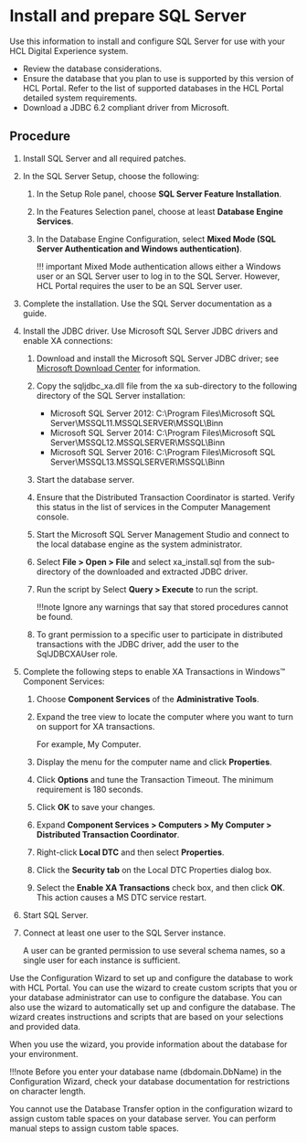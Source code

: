 # Install and prepare SQL Server

Use this information to install and configure SQL Server for use with your HCL Digital Experience system.

-   Review the database considerations.
-   Ensure the database that you plan to use is supported by this version of HCL Portal. Refer to the list of supported databases in the HCL Portal detailed system requirements.
-   Download a JDBC 6.2 compliant driver from Microsoft.

## Procedure

1.  Install SQL Server and all required patches.

2.  In the SQL Server Setup, choose the following:

    1.  In the Setup Role panel, choose **SQL Server Feature Installation**.

    2.  In the Features Selection panel, choose at least **Database Engine Services**.

    3.  In the Database Engine Configuration, select **Mixed Mode (SQL Server Authentication and Windows authentication)**.

        !!! important
            Mixed Mode authentication allows either a Windows user or an SQL Server user to log in to the SQL Server. However, HCL Portal requires the user to be an SQL Server user.

3.  Complete the installation. Use the SQL Server documentation as a guide.

4.  Install the JDBC driver. Use Microsoft SQL Server JDBC drivers and enable XA connections:

    1.  Download and install the Microsoft SQL Server JDBC driver; see [Microsoft Download Center](http://www.microsoft.com/downloads) for information.
    2.  Copy the sqljdbc_xa.dll file from the xa sub-directory to the following directory of the SQL Server installation:
        -   Microsoft SQL Server 2012: C:\\Program Files\\Microsoft SQL Server\\MSSQL11.MSSQLSERVER\\MSSQL\\Binn
        -   Microsoft SQL Server 2014: C:\\Program Files\\Microsoft SQL Server\\MSSQL12.MSSQLSERVER\\MSSQL\\Binn
        -   Microsoft SQL Server 2016: C:\\Program Files\\Microsoft SQL Server\\MSSQL13.MSSQLSERVER\\MSSQL\\Binn
    3.  Start the database server.
    4.  Ensure that the Distributed Transaction Coordinator is started. Verify this status in the list of services in the Computer Management console.
    5.  Start the Microsoft SQL Server Management Studio and connect to the local database engine as the system administrator.
    6.  Select **File > Open > File** and select xa_install.sql from the sub-directory of the downloaded and extracted JDBC driver.
    7.  Run the script by Select **Query > Execute** to run the script.

        !!!note
            Ignore any warnings that say that stored procedures cannot be found.

    8.  To grant permission to a specific user to participate in distributed transactions with the JDBC driver, add the user to the SqlJDBCXAUser role.

5.  Complete the following steps to enable XA Transactions in Windows™ Component Services:

    1.  Choose **Component Services** of the **Administrative Tools**.

    2.  Expand the tree view to locate the computer where you want to turn on support for XA transactions.

        For example, My Computer.

    3.  Display the menu for the computer name and click **Properties**.

    4.  Click **Options** and tune the Transaction Timeout. The minimum requirement is 180 seconds.

    5.  Click **OK** to save your changes.

    6.  Expand **Component Services > Computers > My Computer > Distributed Transaction Coordinator**.

    7.  Right-click **Local DTC** and then select **Properties**.

    8.  Click the **Security tab** on the Local DTC Properties dialog box.

    9.  Select the **Enable XA Transactions** check box, and then click **OK**. This action causes a MS DTC service restart.

6.  Start SQL Server.

7.  Connect at least one user to the SQL Server instance.

    A user can be granted permission to use several schema names, so a single user for each instance is sufficient.


Use the Configuration Wizard to set up and configure the database to work with HCL Portal. You can use the wizard to create custom scripts that you or your database administrator can use to configure the database. You can also use the wizard to automatically set up and configure the database. The wizard creates instructions and scripts that are based on your selections and provided data.

When you use the wizard, you provide information about the database for your environment.

!!!note
    Before you enter your database name (dbdomain.DbName) in the Configuration Wizard, check your database documentation for restrictions on character length.

You cannot use the Database Transfer option in the configuration wizard to assign custom table spaces on your database server. You can perform manual steps to assign custom table spaces.


